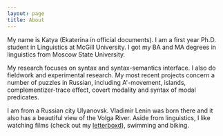 ```yaml
---
layout: page
title: About
---
```


My name is Katya (Ekaterina in official documents). I am a first year Ph.D. student in Linguistics at McGill University. I got my BA and MA degrees in linguistics from Moscow State University. 

My research focuses on syntax and syntax-semantics interface. I also do fieldwork and experimental research. My most recent projects concern a number of puzzles in Russian, including A'-movement, islands, complementizer-trace effect, covert modality and syntax of modal predicates.

I am from a Russian city Ulyanovsk. Vladimir Lenin was born there and it also has a beautiful view of the Volga River. Aside from linguistics, I like watching films (check out my <a href="https://letterboxd.com/simbir/">letterboxd</a>), swimming and biking. 